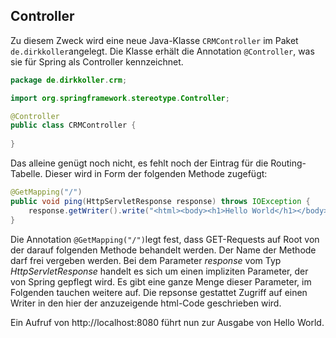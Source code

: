 ## Controller

Zu diesem Zweck wird eine neue Java-Klasse `CRMController` im Paket `de.dirkkoller`angelegt. Die Klasse erhält die Annotation `@Controller`, was sie für Spring als Controller kennzeichnet. 

```java
package de.dirkkoller.crm;

import org.springframework.stereotype.Controller;

@Controller
public class CRMController {
	
}
```

Das alleine genügt noch nicht, es fehlt noch der Eintrag für die Routing-Tabelle. Dieser wird in Form der folgenden Methode zugefügt:

```java
@GetMapping("/")
public void ping(HttpServletResponse response) throws IOException {
	response.getWriter().write("<html><body><h1>Hello World</h1></body></html>");
}
```

Die Annotation `@GetMapping("/")`legt fest, dass GET-Requests auf Root von der darauf folgenden Methode behandelt werden. Der Name der Methode darf frei vergeben werden. Bei dem Parameter *response* vom Typ *HttpServletResponse* handelt es sich um einen impliziten Parameter, der von Spring gepflegt wird. Es gibt eine ganze Menge dieser Parameter, im Folgenden tauchen weitere auf. Die repsonse gestattet Zugriff auf einen Writer in den hier der anzuzeigende html-Code geschrieben wird.

Ein Aufruf von http://localhost:8080 führt nun zur Ausgabe von Hello World.
